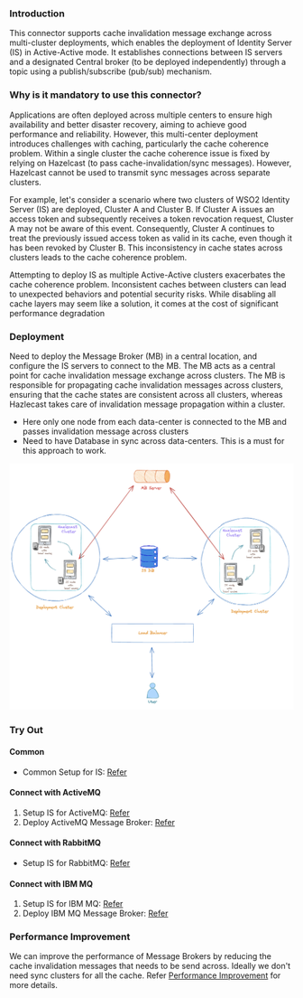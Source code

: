### Introduction
This connector supports cache invalidation message exchange across multi-cluster deployments, which enables the deployment of Identity Server (IS) in Active-Active mode. It establishes connections between IS servers and a designated Central broker (to be deployed independently) through a topic using a publish/subscribe (pub/sub) mechanism.

### Why is it mandatory to use this connector?

Applications are often deployed across multiple centers to ensure high availability and better disaster recovery, aiming to achieve good performance and reliability. However, this multi-center deployment introduces challenges with caching, particularly the cache coherence problem.
Within a single cluster the cache coherence issue is fixed by relying on Hazelcast (to pass cache-invalidation/sync messages). However, Hazelcast cannot be used to transmit sync messages across separate clusters.

For example, let's consider a scenario where two clusters of WSO2 Identity Server (IS) are deployed, Cluster A and Cluster B. If Cluster A issues an access token and subsequently receives a token revocation request, Cluster A may not be aware of this event. Consequently, Cluster A continues to treat the previously issued access token as valid in its cache, even though it has been revoked by Cluster B. This inconsistency in cache states across clusters leads to the cache coherence problem. 

Attempting to deploy IS as multiple Active-Active clusters exacerbates the cache coherence problem. Inconsistent caches between clusters can lead to unexpected behaviors and potential security risks. While disabling all cache layers may seem like a solution, it comes at the cost of significant performance degradation

### Deployment

Need to deploy the Message Broker (MB) in a central location, and configure the IS servers to connect to the MB. The MB acts as a central point for cache invalidation message exchange across clusters. The MB is responsible for propagating cache invalidation messages across clusters, ensuring that the cache states are consistent across all clusters, whereas Hazlecast takes care of invalidation message propagation within a cluster.
    
- Here only one node from each data-center is connected to the MB and passes invalidation message across clusters
- Need to have Database in sync across data-centers. This is a must for this approach to work.
   
![hybrid_approach.png](resources/common-resources/hybrid_approach.png)

### Try Out

#### Common

- Common Setup for IS: [Refer](resources/common-resources/IS_README.md)

#### Connect with ActiveMQ

1. Setup IS for ActiveMQ: [Refer](resources/active-mq-resources/ACTIVEMQ_README.md)
2. Deploy ActiveMQ Message Broker:  [Refer](resources/active-mq-resources/ACITVMQ_MB_DEPLOYMENT.md)

#### Connect with RabbitMQ

- Setup IS for RabbitMQ: [Refer](resources/common-resources/RABBITMQ_README.md)

#### Connect with IBM MQ

1. Setup IS for IBM MQ: [Refer](resources/ibm-mq-resources/IBMMQ_README.md)
2. Deploy IBM MQ Message Broker: [Refer](resources/ibm-mq-resources/IBMMQ_MB_DEPLOYMENT.md)


### Performance Improvement

We can improve the performance of Message Brokers by reducing the cache invalidation messages that needs to be send across. Ideally we don't need sync clusters for all the cache. Refer [Performance Improvement](resources/common-resources/PERFORMANCE_IMPROVEMENT.md) for more details.
